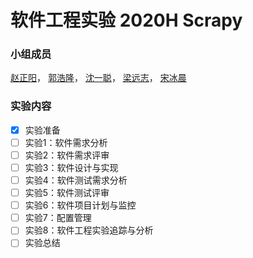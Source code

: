 # 软件工程实验 2020H Scrapy

### 小组成员
[赵正阳](https://github.com/ZZy979)，
[郭浩隆](https://github.com/ghlfcb)，
[沈一聪](https://github.com/icessspark)，
[梁远志](https://github.com/tonnylyz)，
[宋冰晨](https://github.com/Ssynchronicity)

### 实验内容
- [x] 实验准备
- [ ] 实验1：软件需求分析
- [ ] 实验2：软件需求评审
- [ ] 实验3：软件设计与实现
- [ ] 实验4：软件测试需求分析
- [ ] 实验5：软件测试评审
- [ ] 实验6：软件项目计划与监控
- [ ] 实验7：配置管理
- [ ] 实验8：软件工程实验追踪与分析
- [ ] 实验总结
